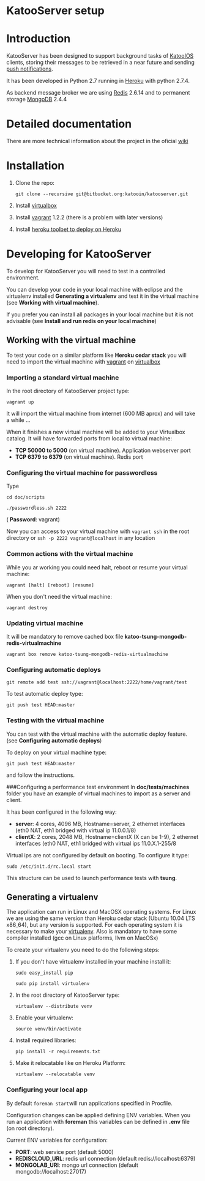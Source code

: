 # KatooServer setup

# Introduction

KatooServer has been designed to support background tasks of [KatooIOS](https://bitbucket.org/katooin/katooios/src) clients, storing
their messages to be retrieved in a near future and sending [push notifications](http://developer.apple.com/library/mac/#documentation/NetworkingInternet/Conceptual/RemoteNotificationsPG/Introduction/Introduction.html#//apple_ref/doc/uid/TP40008194-CH1-SW1).

It has been developed in Python 2.7 running in [Heroku](http://www.heroku.com/) with python 2.7.4. 

As backend message broker we are using [Redis](http://redis.io/) 2.6.14 and to permanent storage [MongoDB](http://www.mongodb.org/) 2.4.4

# Detailed documentation

There are more technical information about the project in the oficial [wiki](https://github.com/pvicente/KatooServer/wiki)

# Installation

 1. Clone the repo:

    ```git clone --recursive git@bitbucket.org:katooin/katooserver.git```

 2. Install [virtualbox](https://www.virtualbox.org/wiki/Downloads)

 3. Install [vagrant](http://downloads.vagrantup.com/) 1.2.2 (there is a problem with later versions)

 4. Install [heroku toolbet to deploy on Heroku](https://toolbelt.heroku.com/)

# Developing for KatooServer

To develop for KatooServer you will need to test in a controlled environment.

You can develop your code in your local machine with eclipse and the virtualenv installed **Generating a virtualenv** and
test it in the virtual machine (see **Working with virtual machine**).

If you prefer you can install all packages in your local machine but it is not advisable (see **Install and run redis on your local machine**)

## Working with the virtual machine

To test your code on a similar platform like **Heroku cedar stack** you will need to import the virtual machine
with [vagrant](http://downloads.vagrantup.com/) on [virtualbox](https://www.virtualbox.org/wiki/Downloads)

### Importing a standard virtual machine

In the root directory of KatooServer project type:

```vagrant up```

It will import the virtual machine from internet (600 MB aprox) and will take a while ...

When it finishes a new virtual machine will be added to your Virtualbox catalog. It will have forwarded ports
from local to virtual machine:

* **TCP 50000 to 5000** (on virtual machine). Application webserver port
* **TCP 6379 to 6379** (on virtual machine). Redis port

### Configuring the virtual machine for passwordless

Type

```cd doc/scripts```

```./passwordless.sh 2222```

( **Password**: vagrant)

Now you can access to your virtual machine with ```vagrant ssh``` in the root directory or
```ssh -p 2222 vagrant@localhost``` in any location

### Common actions with the virtual machine

While you ar working you could need halt, reboot or resume your virtual machine:

```vagrant [halt] [reboot] [resume]```


When you don't need the virtual machine:

```vagrant destroy```


### Updating virtual machine

It will be mandatory to remove cached box file **katoo-tsung-mongodb-redis-virtualmachine**

```vagrant box remove katoo-tsung-mongodb-redis-virtualmachine``` 

### Configuring automatic deploys

```git remote add test ssh://vagrant@localhost:2222/home/vagrant/test```

To test automatic deploy type:

```git push test HEAD:master```

### Testing with the virtual machine

You can test with the virtual machine with the automatic deploy feature. (see **Configuring automatic deploys**)

To deploy on your virtual machine type:

```git push test HEAD:master```

and follow the instructions.

###Configuring a performance test environment
In **doc/tests/machines** folder you have an example of virtual machines to import as a server and client.

It has been configured in the following way:

* **server**: 4 cores, 4096 MB, Hostname=server, 2 ethernet interfaces (eth0 NAT, eth1 bridged with virtual ip 11.0.0.1/8) 
* **clientX**: 2 cores, 2048 MB, Hostname=clientX (X can be 1-9), 2 ethernet interfaces (eth0 NAT, eth1 bridged with virtual ips 11.0.X.1-255/8

Virtual ips are not configured by default on booting. To configure it type:

```sudo /etc/init.d/rc.local start```

This structure can be used to launch performance tests with **tsung**.

## Generating a virtualenv

The application can run in Linux and MacOSX operating systems. For Linux we are using the same version than Heroku cedar stack  (Ubuntu 10.04 LTS x86_64), but any version is supported.
For each operating system it is necessary to make your [virtualenv](http://www.virtualenv.org/en/latest/index.html). Also is mandatory to have some compiler installed (gcc on Linux platforms, llvm on MacOSx)

To create your virtualenv you need to do the following steps:
  1. If you don't have virtualenv installed in your machine install it:

     ```sudo easy_install pip```
     
     ```sudo pip install virtualenv```

  2. In the root directory of KatooServer type:

     ```virtualenv --distribute venv```

  4. Enable your virtualenv:

     ```source venv/bin/activate```

  5. Install required libraries:

     ```pip install -r requirements.txt```

  6. Make it relocatable like on Heroku Platform:

     ```virtualenv --relocatable venv```

### Configuring your local app
By default ```foreman start```will run applications specified in Procfile.

Configuration changes can be applied defining ENV variables.
When you run an application with **foreman** this variables can be defined in **.env** file (on root directory).

Current ENV variables for configuration:

* **PORT**: web service port (default 5000)
* **REDISCLOUD_URL**:  redis url connection (default redis://localhost:6379)
* **MONGOLAB_URI**: mongo url connection (default mongodb://localhost:27017)
